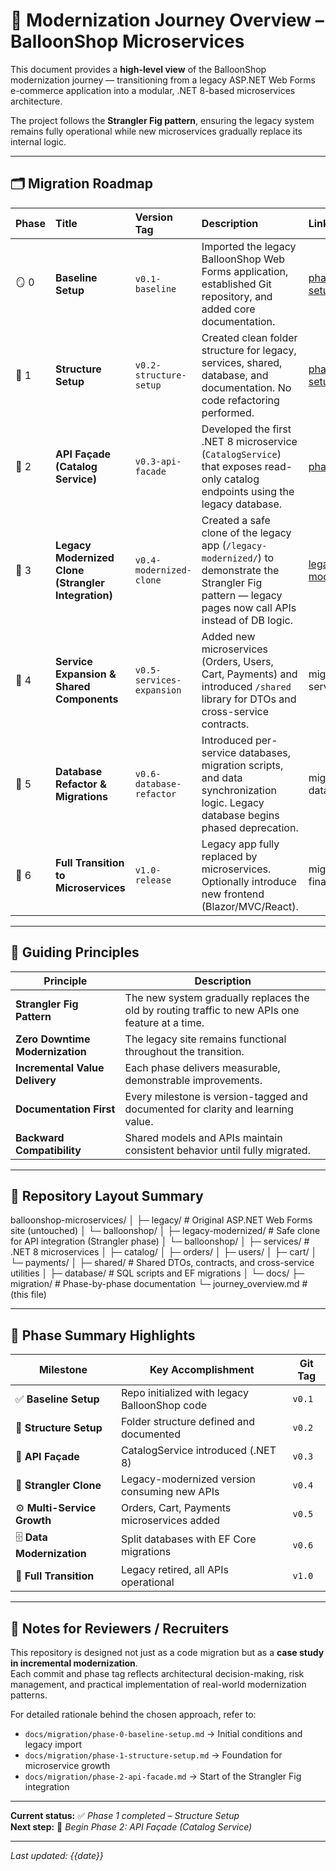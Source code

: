 # 🧭 Modernization Journey Overview – BalloonShop Microservices

This document provides a **high-level view** of the BalloonShop modernization journey — transitioning from a legacy ASP.NET Web Forms e-commerce application into a modular, .NET 8-based microservices architecture.

The project follows the **Strangler Fig pattern**, ensuring the legacy system remains fully operational while new microservices gradually replace its internal logic.

---

## 🗂️ Migration Roadmap

| Phase | Title | Version Tag | Description | Linked Doc |
|:--|:--|:--|:--|:--|
| 🪞 0 | **Baseline Setup** | `v0.1-baseline` | Imported the legacy BalloonShop Web Forms application, established Git repository, and added core documentation. | [phase-0-baseline-setup.md](migration/phase-0-baseline-setup.md) |
| 🧩 1 | **Structure Setup** | `v0.2-structure-setup` | Created clean folder structure for legacy, services, shared, database, and documentation. No code refactoring performed. | [phase-1-structure-setup.md](migration/phase-1-structure-setup.md) |
| 🌿 2 | **API Façade (Catalog Service)** | `v0.3-api-facade` | Developed the first .NET 8 microservice (`CatalogService`) that exposes read-only catalog endpoints using the legacy database. | [phase-2-api-facade.md](migration/phase-2-api-facade.md) |
| 🧱 3 | **Legacy Modernized Clone (Strangler Integration)** | `v0.4-modernized-clone` | Created a safe clone of the legacy app (`/legacy-modernized/`) to demonstrate the Strangler Fig pattern — legacy pages now call APIs instead of DB logic. | [legacy-modernized/README.md](../legacy-modernized/balloonshop/README.md) |
| 🔗 4 | **Service Expansion & Shared Components** | `v0.5-services-expansion` | Added new microservices (Orders, Users, Cart, Payments) and introduced `/shared` library for DTOs and cross-service contracts. | migration/phase-4-services-expansion.md |
| 🧮 5 | **Database Refactor & Migrations** | `v0.6-database-refactor` | Introduced per-service databases, migration scripts, and data synchronization logic. Legacy database begins phased deprecation. | migration/phase-5-database-refactor.md |
| 🚀 6 | **Full Transition to Microservices** | `v1.0-release` | Legacy app fully replaced by microservices. Optionally introduce new frontend (Blazor/MVC/React). | migration/phase-6-final-transition.md |

---

## 🎯 Guiding Principles

| Principle | Description |
|------------|-------------|
| **Strangler Fig Pattern** | The new system gradually replaces the old by routing traffic to new APIs one feature at a time. |
| **Zero Downtime Modernization** | The legacy site remains functional throughout the transition. |
| **Incremental Value Delivery** | Each phase delivers measurable, demonstrable improvements. |
| **Documentation First** | Every milestone is version-tagged and documented for clarity and learning value. |
| **Backward Compatibility** | Shared models and APIs maintain consistent behavior until fully migrated. |

---

## 🧱 Repository Layout Summary

balloonshop-microservices/
│
├─ legacy/ # Original ASP.NET Web Forms site (untouched)
│ └─ balloonshop/
│
├─ legacy-modernized/ # Safe clone for API integration (Strangler phase)
│ └─ balloonshop/
│
├─ services/ # .NET 8 microservices
│ ├─ catalog/
│ ├─ orders/
│ ├─ users/
│ ├─ cart/
│ └─ payments/
│
├─ shared/ # Shared DTOs, contracts, and cross-service utilities
│
├─ database/ # SQL scripts and EF migrations
│
└─ docs/
├─ migration/ # Phase-by-phase documentation
└─ journey_overview.md # (this file)

---

## 🧩 Phase Summary Highlights

| Milestone | Key Accomplishment | Git Tag |
|------------|--------------------|----------|
| ✅ **Baseline Setup** | Repo initialized with legacy BalloonShop code | `v0.1` |
| 🧱 **Structure Setup** | Folder structure defined and documented | `v0.2` |
| 🌿 **API Façade** | CatalogService introduced (.NET 8) | `v0.3` |
| 🧩 **Strangler Clone** | Legacy-modernized version consuming new APIs | `v0.4` |
| ⚙️ **Multi-Service Growth** | Orders, Cart, Payments microservices added | `v0.5` |
| 🗄️ **Data Modernization** | Split databases with EF Core migrations | `v0.6` |
| 🚀 **Full Transition** | Legacy retired, all APIs operational | `v1.0` |

---

## 🧭 Notes for Reviewers / Recruiters

This repository is designed not just as a code migration but as a **case study in incremental modernization**.  
Each commit and phase tag reflects architectural decision-making, risk management, and practical implementation of real-world modernization patterns.

For detailed rationale behind the chosen approach, refer to:
- `docs/migration/phase-0-baseline-setup.md` → Initial conditions and legacy import  
- `docs/migration/phase-1-structure-setup.md` → Foundation for microservice growth  
- `docs/migration/phase-2-api-facade.md` → Start of the Strangler Fig integration  

---

**Current status:** ✅ *Phase 1 completed – Structure Setup*  
**Next step:** 🌿 *Begin Phase 2: API Façade (Catalog Service)*

---

_Last updated: {{date}}_
